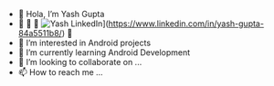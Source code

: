 - 👋 Hola, I’m Yash Gupta
- 🔹 🔹  🔹 ![Yash LinkedIn](https://camo.githubusercontent.com/0065b0dbbe14ef3e87788daf1146067a4c6c87e64f6bbee7beb595515d903d82/68747470733a2f2f7777772e7668762e72732f64706e672f662f3430372d343037313030345f6c696e6b6564696e2d69636f6e2d706e672e706e67)](https://www.linkedin.com/in/yash-gupta-84a5511b8/) 🔹
- 👀 I’m interested in Android projects
- 🌱 I’m currently learning Android Development
- 💞️ I’m looking to collaborate on ...
- 📫 How to reach me ...


